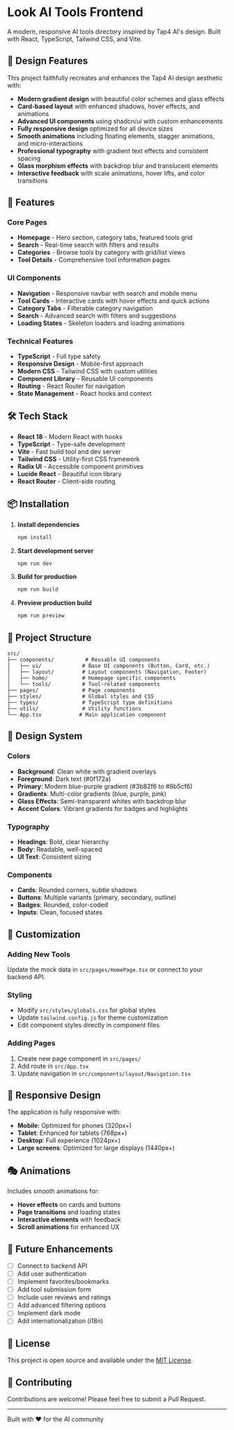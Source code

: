 # Look AI Tools Frontend

A modern, responsive AI tools directory inspired by Tap4 AI's design. Built with React, TypeScript, Tailwind CSS, and Vite.

## 🎨 Design Features

This project faithfully recreates and enhances the Tap4 AI design aesthetic with:

- **Modern gradient design** with beautiful color schemes and glass effects
- **Card-based layout** with enhanced shadows, hover effects, and animations
- **Advanced UI components** using shadcn/ui with custom enhancements
- **Fully responsive design** optimized for all device sizes
- **Smooth animations** including floating elements, stagger animations, and micro-interactions
- **Professional typography** with gradient text effects and consistent spacing
- **Glass morphism effects** with backdrop blur and translucent elements
- **Interactive feedback** with scale animations, hover lifts, and color transitions

## 🚀 Features

### Core Pages
- **Homepage** - Hero section, category tabs, featured tools grid
- **Search** - Real-time search with filters and results
- **Categories** - Browse tools by category with grid/list views
- **Tool Details** - Comprehensive tool information pages

### UI Components
- **Navigation** - Responsive navbar with search and mobile menu
- **Tool Cards** - Interactive cards with hover effects and quick actions
- **Category Tabs** - Filterable category navigation
- **Search** - Advanced search with filters and suggestions
- **Loading States** - Skeleton loaders and loading animations

### Technical Features
- **TypeScript** - Full type safety
- **Responsive Design** - Mobile-first approach
- **Modern CSS** - Tailwind CSS with custom utilities
- **Component Library** - Reusable UI components
- **Routing** - React Router for navigation
- **State Management** - React hooks and context

## 🛠️ Tech Stack

- **React 18** - Modern React with hooks
- **TypeScript** - Type-safe development
- **Vite** - Fast build tool and dev server
- **Tailwind CSS** - Utility-first CSS framework
- **Radix UI** - Accessible component primitives
- **Lucide React** - Beautiful icon library
- **React Router** - Client-side routing

## 📦 Installation

1. **Install dependencies**
   ```bash
   npm install
   ```

2. **Start development server**
   ```bash
   npm run dev
   ```

3. **Build for production**
   ```bash
   npm run build
   ```

4. **Preview production build**
   ```bash
   npm run preview
   ```

## 🎯 Project Structure

```
src/
├── components/          # Reusable UI components
│   ├── ui/             # Base UI components (Button, Card, etc.)
│   ├── layout/         # Layout components (Navigation, Footer)
│   ├── home/           # Homepage specific components
│   └── tools/          # Tool-related components
├── pages/              # Page components
├── styles/             # Global styles and CSS
├── types/              # TypeScript type definitions
├── utils/              # Utility functions
└── App.tsx            # Main application component
```

## 🎨 Design System

### Colors
- **Background**: Clean white with gradient overlays
- **Foreground**: Dark text (#0f172a)
- **Primary**: Modern blue-purple gradient (#3b82f6 to #8b5cf6)
- **Gradients**: Multi-color gradients (blue, purple, pink)
- **Glass Effects**: Semi-transparent whites with backdrop blur
- **Accent Colors**: Vibrant gradients for badges and highlights

### Typography
- **Headings**: Bold, clear hierarchy
- **Body**: Readable, well-spaced
- **UI Text**: Consistent sizing

### Components
- **Cards**: Rounded corners, subtle shadows
- **Buttons**: Multiple variants (primary, secondary, outline)
- **Badges**: Rounded, color-coded
- **Inputs**: Clean, focused states

## 🔧 Customization

### Adding New Tools
Update the mock data in `src/pages/HomePage.tsx` or connect to your backend API.

### Styling
- Modify `src/styles/globals.css` for global styles
- Update `tailwind.config.js` for theme customization
- Edit component styles directly in component files

### Adding Pages
1. Create new page component in `src/pages/`
2. Add route in `src/App.tsx`
3. Update navigation in `src/components/layout/Navigation.tsx`

## 📱 Responsive Design

The application is fully responsive with:
- **Mobile**: Optimized for phones (320px+)
- **Tablet**: Enhanced for tablets (768px+)
- **Desktop**: Full experience (1024px+)
- **Large screens**: Optimized for large displays (1440px+)

## 🎭 Animations

Includes smooth animations for:
- **Hover effects** on cards and buttons
- **Page transitions** and loading states
- **Interactive elements** with feedback
- **Scroll animations** for enhanced UX

## 🔮 Future Enhancements

- [ ] Connect to backend API
- [ ] Add user authentication
- [ ] Implement favorites/bookmarks
- [ ] Add tool submission form
- [ ] Include user reviews and ratings
- [ ] Add advanced filtering options
- [ ] Implement dark mode
- [ ] Add internationalization (i18n)

## 📄 License

This project is open source and available under the [MIT License](LICENSE).

## 🤝 Contributing

Contributions are welcome! Please feel free to submit a Pull Request.

---

Built with ❤️ for the AI community
